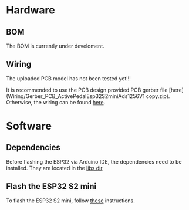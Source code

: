 
# Hardware

## BOM

The BOM is currently under develoment.


## Wiring
The uploaded PCB model has not been tested yet!!!

It is recommended to use the PCB design provided PCB gerber file [here](Wiring/Gerber_PCB_ActivePedalEsp32S2miniAds1256V1 copy.zip). 
Otherwise, the wiring can be found [here](../../Wiring/Schematic_ActivePedalEsp32S2miniAds1256V1_2023-05-28.png). 



# Software
## Dependencies
Before flashing the ESP32 via Arduino IDE, the dependencies need to be installed. They are located in the [libs dir](../../Arduino/Esp32_S2/libs)

## Flash the ESP32 S2 mini
To flash the ESP32 S2 mini, follow [these](https://www.wemos.cc/en/latest/tutorials/s2/get_started_with_arduino_s2.html) instructions.



